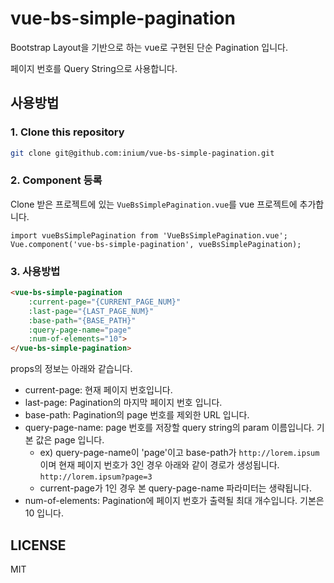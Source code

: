 # vue-bs-simple-pagination
Bootstrap Layout을 기반으로 하는 vue로 구현된 단순 Pagination 입니다.

페이지 번호를 Query String으로 사용합니다.  

## 사용방법

### 1. Clone this repository

```bash
git clone git@github.com:inium/vue-bs-simple-pagination.git
```

### 2. Component 등록

Clone 받은 프로젝트에 있는 `VueBsSimplePagination.vue`를 vue 프로젝트에 추가합니다.

```javasc
import vueBsSimplePagination from 'VueBsSimplePagination.vue';
Vue.component('vue-bs-simple-pagination', vueBsSimplePagination);
```

### 3. 사용방법

```html
<vue-bs-simple-pagination
    :current-page="{CURRENT_PAGE_NUM}"
    :last-page="{LAST_PAGE_NUM}"
    :base-path="{BASE_PATH}"
    :query-page-name="page"
    :num-of-elements="10">
</vue-bs-simple-pagination>
```

props의 정보는 아래와 같습니다.

- current-page: 현재 페이지 번호입니다.
- last-page: Pagination의 마지막 페이지 번호 입니다.
- base-path: Pagination의 page 번호를 제외한 URL 입니다.
- query-page-name: page 번호를 저장할 query string의 param 이름입니다. 기본 값은 page 입니다.
  - ex) query-page-name이 'page'이고 base-path가 `http://lorem.ipsum`이며 현재 페이지 번호가 3인 경우 아래와 같이 경로가 생성됩니다.
    `http://lorem.ipsum?page=3`
  - current-page가 1인 경우 본 query-page-name 파라미터는 생략됩니다.
- num-of-elements: Pagination에 페이지 번호가 출력될 최대 개수입니다. 기본은 10 입니다.

## LICENSE

MIT

